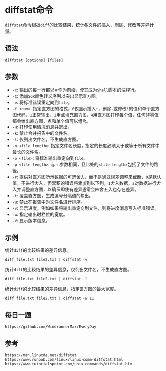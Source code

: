 # diffstat命令
`diffstat`命令根据`diff`的比较结果，统计各文件的插入、删除、修改等差异计量。

## 语法

```shell
diffstat [options] [files]
```

## 参数
* `-c`: 输出的每一行都以`＃`作为前缀，使其成为`Shell`脚本的注释行。
* `-C`: 添加`SGR`颜色转义序列以突出显示直方图。
* `-e`: 将标准错误重定向到`file`。
* `-f <num>`: 指定直方图的格式，`0`仅显示插入`+`，删除`-`或修改`!`的值和单个直方图代码，`1`正常输出，`2`用点填充直方图，`4`用直方图打印每个值，任何非零值都会给出直方图，点和单个值可以组合。
* `-H`: 打印使用情况消息并退出。
* `-k`: 禁止合并报告中的文件名。
* `-l`: 仅列出文件名，不生成直方图。
* `-n <file length>`: 指定文件名长度，指定的长度必须大于或等于所有文件中最长的文件名。
* `-o <file>`: 将标准输出重定向到`file`。
* `-p <file length>`: 与`-n`参数相同，但此处的`<file length>`包括了文件的路径。
* `-r`: 提供对直方图所示数据的可选舍入，而不是通过误差调整来截断，`0`是默认值，不进行舍入，但累积的错误将添加到以下列，`1`舍入数据，`2`对数据进行舍入并调整直方图，以确保即使有差异通常会四舍五入也存在差异。
* `-t`: 覆盖直方图，生成逗号分隔值的输出。
* `-u`: 禁止在报告中对文件名进行排序。
* `-v`: 显示进度，例如如果将输出重定向到文件，则将进度消息写入标准错误。
* `-w`: 指定输出时栏位的宽度。
* `-V`: 显示版本信息。

## 示例

统计`diff`的比较结果的差异信息。

```shell
diff file.txt file2.txt | diffstat -v
```

统计`diff`的比较结果的差异信息，仅列出文件名，不生成直方图。

```shell
diff file.txt file2.txt | diffstat -l
```

统计`diff`的比较结果的差异信息，指定直方图的最大宽度。

```shell
diff file.txt file2.txt | diffstat -w 11
```



## 每日一题

```
https://github.com/WindrunnerMax/EveryDay
```

## 参考

```
https://man.linuxde.net/diffstat
https://www.runoob.com/linux/linux-comm-diffstat.html
https://www.tutorialspoint.com/unix_commands/diffstat.htm
```
